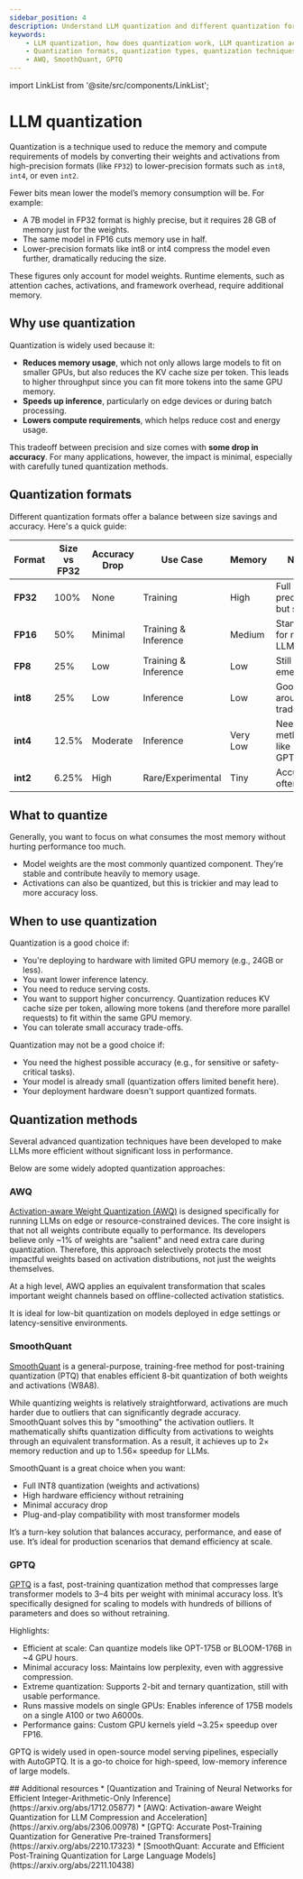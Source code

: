 ```yaml
---
sidebar_position: 4
description: Understand LLM quantization and different quantization formats and methods.
keywords:
    - LLM quantization, how does quantization work, LLM quantization accuracy
    - Quantization formats, quantization types, quantization techniques
    - AWQ, SmoothQuant, GPTQ
---
```


import LinkList from '@site/src/components/LinkList';

# LLM quantization

Quantization is a technique used to reduce the memory and compute requirements of models by converting their weights and activations from high-precision formats (like `FP32`) to lower-precision formats such as `int8`, `int4`, or even `int2`.

Fewer bits mean lower the model’s memory consumption will be. For example:

- A 7B model in FP32 format is highly precise, but it requires 28 GB of memory just for the weights.
- The same model in FP16 cuts memory use in half.
- Lower-precision formats like int8 or int4 compress the model even further, dramatically reducing the size.

These figures only account for model weights. Runtime elements, such as attention caches, activations, and framework overhead, require additional memory.

## Why use quantization

Quantization is widely used because it:

- **Reduces memory usage**, which not only allows large models to fit on smaller GPUs, but also reduces the KV cache size per token. This leads to higher throughput since you can fit more tokens into the same GPU memory.
- **Speeds up inference**, particularly on edge devices or during batch processing.
- **Lowers compute requirements**, which helps reduce cost and energy usage.

This tradeoff between precision and size comes with **some drop in accuracy**. For many applications, however, the impact is minimal, especially with carefully tuned quantization methods.

## Quantization formats

Different quantization formats offer a balance between size savings and accuracy. Here's a quick guide:

| Format | Size vs FP32 | Accuracy Drop | Use Case | Memory | Notes |
| --- | --- | --- | --- | --- | --- |
| **FP32** | 100% | None | Training | High | Full precision, but slow |
| **FP16** | 50% | Minimal | Training & Inference | Medium | Standard for most LLMs |
| **FP8** | 25% | Low | Training & Inference | Low | Still emerging |
| **int8** | 25% | Low | Inference | Low | Good all-around trade-off |
| **int4** | 12.5% | Moderate | Inference | Very Low | Needs methods like GPTQ/AWQ |
| **int2** | 6.25% | High | Rare/Experimental | Tiny | Accuracy often poor |

## What to quantize

Generally, you want to focus on what consumes the most memory without hurting performance too much.

- Model weights are the most commonly quantized component. They’re stable and contribute heavily to memory usage.
- Activations can also be quantized, but this is trickier and may lead to more accuracy loss.

## When to use quantization

Quantization is a good choice if:

- You're deploying to hardware with limited GPU memory (e.g., 24GB or less).
- You want lower inference latency.
- You need to reduce serving costs.
- You want to support higher concurrency. Quantization reduces KV cache size per token, allowing more tokens (and therefore more parallel requests) to fit within the same GPU memory.
- You can tolerate small accuracy trade-offs.

Quantization may not be a good choice if:

- You need the highest possible accuracy (e.g., for sensitive or safety-critical tasks).
- Your model is already small (quantization offers limited benefit here).
- Your deployment hardware doesn't support quantized formats.

## Quantization methods

Several advanced quantization techniques have been developed to make LLMs more efficient without significant loss in performance.

Below are some widely adopted quantization approaches:

### AWQ

[Activation-aware Weight Quantization (AWQ)](https://arxiv.org/pdf/2306.00978) is designed specifically for running LLMs on edge or resource-constrained devices. The core insight is that not all weights contribute equally to performance. Its developers believe only ~1% of weights are "salient" and need extra care during quantization. Therefore, this approach selectively protects the most impactful weights based on activation distributions, not just the weights themselves.

At a high level, AWQ applies an equivalent transformation that scales important weight channels based on offline-collected activation statistics.

It is ideal for low-bit quantization on models deployed in edge settings or latency-sensitive environments.

### SmoothQuant

[SmoothQuant](https://arxiv.org/abs/2211.10438) is a general-purpose, training-free method for post-training quantization (PTQ) that enables efficient 8-bit quantization of both weights and activations (W8A8).

While quantizing weights is relatively straightforward, activations are much harder due to outliers that can significantly degrade accuracy. SmoothQuant solves this by "smoothing" the activation outliers. It mathematically shifts quantization difficulty from activations to weights through an equivalent transformation. As a result, it achieves up to 2× memory reduction and up to 1.56× speedup for LLMs.

SmoothQuant is a great choice when you want:

- Full INT8 quantization (weights and activations)
- High hardware efficiency without retraining
- Minimal accuracy drop
- Plug-and-play compatibility with most transformer models

It’s a turn-key solution that balances accuracy, performance, and ease of use. It’s ideal for production scenarios that demand efficiency at scale.

### GPTQ

[GPTQ](https://arxiv.org/abs/2210.17323) is a fast, post-training quantization method that compresses large transformer models to 3–4 bits per weight with minimal accuracy loss. It’s specifically designed for scaling to models with hundreds of billions of parameters and does so without retraining.

Highlights:

- Efficient at scale: Can quantize models like OPT-175B or BLOOM-176B in ~4 GPU hours.
- Minimal accuracy loss: Maintains low perplexity, even with aggressive compression.
- Extreme quantization: Supports 2-bit and ternary quantization, still with usable performance.
- Runs massive models on single GPUs: Enables inference of 175B models on a single A100 or two A6000s.
- Performance gains: Custom GPU kernels yield ~3.25× speedup over FP16.

GPTQ is widely used in open-source model serving pipelines, especially with AutoGPTQ. It is a go-to choice for high-speed, low-memory inference of large models.

<LinkList>
  ## Additional resources
  * [Quantization and Training of Neural Networks for Efficient Integer-Arithmetic-Only Inference](https://arxiv.org/abs/1712.05877)
  * [AWQ: Activation-aware Weight Quantization for LLM Compression and Acceleration](https://arxiv.org/abs/2306.00978)
  * [GPTQ: Accurate Post-Training Quantization for Generative Pre-trained Transformers](https://arxiv.org/abs/2210.17323)
  * [SmoothQuant: Accurate and Efficient Post-Training Quantization for Large Language Models](https://arxiv.org/abs/2211.10438)
</LinkList>